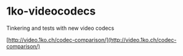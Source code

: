 # 1ko-videocodecs
Tinkering and tests with new video codecs

[http://video.1ko.ch/codec-comparison/](http://video.1ko.ch/codec-comparison/)
